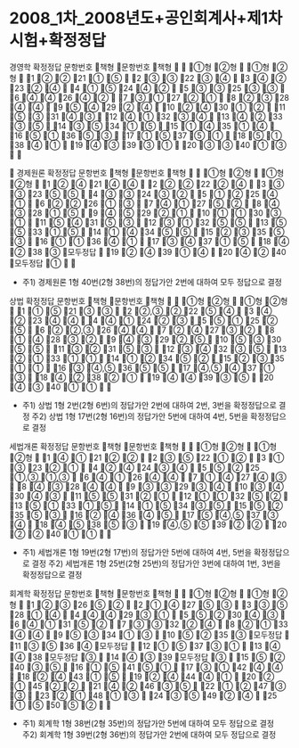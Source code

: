 # 2008_1차_2008년도+공인회계사+제1차시험+확정정답

경영학 확정정답문항번호책형문항번호책형①형②형①형②형1②②21①⑤2③③22③④3④②23②④4①⑤24④②5③③25③③6④④26④②7③①27②①8②③28④④9⑤④29②④10②④30①②11⑤③31④③12④①32③④13④②33③⑤14③⑤34①⑤15①④35①④16⑤①36⑤③17①⑤37⑤①18⑤①38④①19④③39③①20③③40①③   경제원론 확정정답문항번호책형문항번호책형①형②형①형②형1②④21④④2②②22②④3③③23⑤⑤4③③24③②5①②25④①6②②26①③7④①27⑤②8④③28①⑤9④⑤29②①10①①30③①11⑤④31⑤③12③①32⑤⑤13⑤⑤33①⑤14①④34⑤⑤15②③35⑤③16①①36④①17③④37①⑤18④②38③모두정답19②④39①④20④②40모두정답①   * 주1) 경제원론 1형 40번(2형 38번)의 정답가안 2번에 대하여 모두 정답으로 결정상법  확정정답문항번호책형문항번호책형①형②형①형②형1①⑤21③③2②,③②22⑤④3④②23④④4④①24②③5⑤①25②⑤6②②,③26④④7②④27③②8①④28③②9④③29②⑤10⑤③30⑤⑤11③②31⑤③12③④32③⑤13②①33①①14①②34⑤②15②③35①①16③④,⑤36⑤⑤17④,⑤④37①③18④②38②①19④④39③⑤20④③40①①   * 주1) 상법 1형 2번(2형 6번)의 정답가안 2번에 대하여 2번, 3번을 확정정답으로 결정      주2) 상법 1형 17번(2형 16번)의 정답가안 5번에 대하여 4번, 5번을 확정정답으로 결정세법개론 확정정답문항번호책형문항번호책형①형②형①형②형1④①21②②2③⑤22①②3①③23②①4②④24③④5⑤②25①,③①,③6④①26④④7①④27④③8④③28④④9③③29③④10③④30④③11⑤⑤31②①12①①32⑤②13⑤①33①⑤14①⑤34③⑤15⑤②35⑤③16②④36④⑤17⑤④,⑤37③④18④⑤38⑤③19④,⑤⑤39②②20②②40①①   * 주1) 세법개론 1형 19번(2형 17번)의 정답가안 5번에 대하여 4번, 5번을 확정정답으로 결정      주2) 세법개론 1형 25번(2형 25번)의 정답가안 3번에 대하여 1번, 3번을 확정정답으로 결정회계학 확정정답문항번호책형문항번호책형①형②형①형②형1②③26⑤②2①④27⑤③3③⑤28①④4④④29③①5⑤②30④③6④①31⑤②7③③32②④8②①33④④9⑤③34①③10⑤②35③모두정답11③⑤36④모두정답12①⑤37③①13④④38모두정답③14④③39모두정답③15⑤②40③⑤16①⑤41⑤①17③①42④④18②④43①⑤19②④44④①20②①45②②21④②46③⑤22①②47③③23②①48①③24③⑤49②④25①⑤50⑤②   * 주1) 회계학 1형 38번(2형 35번)의 정답가안 5번에 대하여 모두 정답으로 결정       주2) 회계학 1형 39번(2형 36번)의 정답가안 2번에 대하여 모두 정답으로 결정